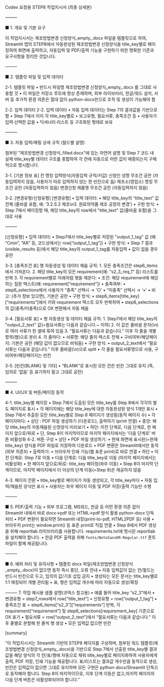 Codex 요청용 STEP8 작업지시서 (최종 상세본)

⸻

■ 1. 개요 및 기본 요구

이 작업지시서는 제조방법변경 신청양식_empty_.docx 파일을 템플릿으로 하여,
Streamlit 앱의 STEP8에서 자동완성된 제조방법변경 신청양식을
title_key별로 페이징하여 화면에 출력하고,
자동입력 및 PDF/출력 기능을 구현하기 위한 명확한 기준과 요구사항을 정리한 것입니다.

⸻

■ 2. 템플릿 파일 및 입력 데이터

2-1. 템플릿 파일
	•	반드시 파일명 제조방법변경 신청양식_empty_.docx 를 그대로 사용할 것
	•	이 파일은 저장소 루트에 항상 존재하며,
외부 라이브러리, 한글/워드 설치, 서버 등 추가적 환경 의존은 절대 없이
python-docx만으로 조작 및 생성이 가능해야 함

2-2. 입력 데이터
2-2. 입력 데이터
	•	자동 입력 데이터는 Step 7의 결과값을 기반으로 함
	•	Step 7에서 이미 각 title_key별로
	•	보고유형, 필요서류, 충족조건 등
	•	사용자가 입력·선택한 값을
	•	딕셔너리·리스트 등 구조화된 형태로 보유

⸻

■ 3. 자동 입력/매핑 상세 규칙 (필드별 설명)

첨부된 "제조방법변경 신청양식_filled.docx"에 있는 자연어 설명 및
Step 7 코드 내 실제 title_key별 데이터 구조를 종합하여
각 칸에 자동으로 어떤 값이 매핑되는지 구체적으로 명시합니다.

3-1. [기본 정보 표]
칸 명칭	입력방식(자동입력 규칙/키값)
신청인 성명	무조건 공란 (자동입력하지 않음, 사용자가 따로 입력하지 않는 한 빈칸으로 둠)
제조소(영업소) 명칭	무조건 공란 (자동입력하지 않음)
변경신청 제품명	무조건 공란 (자동입력하지 않음)

3-2. [변경유형/신청유형]
[변경유형]
	•	입력 데이터:
	•	해당 title_key의 “title_text” 값 전체
(줄바꿈 포함, 예: ‘3.2.S.2 제조\n3. 원료의약품 제조 공정의 변경’)
	•	구현 방식:
	•	Step 7에서 페이징할 때, 해당 title_key의 row에서
"title_text" 값(줄바꿈 포함)을 그대로 사용

⸻

[신청유형]
	•	입력 데이터:
	•	Step7에서 title_key별로 저장된
"output_1_tag" 값 (예: “Cmin”, “AR” 등, 코드상에서는 row[“output_1_tag”])
	•	구현 방식:
	•	Step 7 결과(visible_results 등)에서 해당 title_key의 output_1_tag를 자동입력
	•	값이 없을 경우 공란

3-3. [충족조건 표]
행 자동생성 및 데이터 채움 규칙:
	1.	모든 충족조건은 step6_items에서 가져온다.
	2.	해당 title_key의 모든 requirement(예: “s2_3_req_1” 등) 리스트를 반복
	3.	각 requirement별로 아래처럼 행을 채운다:
	•	조건: 해당 requirement에 해당하는 질문 텍스트(예: requirement[“requirement”])
	•	충족여부:
	•	step6_selections에서 사용자가 “충족” 선택시 → ‘○’
	•	“미충족” 선택시 → ‘×’
	•	비고: (추가 정보 있으면), 기본은 공란
	•	구현 방식:
	•	step6_items[title_key][“requirements”]에서 키와 requirement 텍스트 모두 반복하여
	•	step6_selections의 값(충족/미충족)으로 OX 변환해서 자동 채움

3-4. [필요서류 표]
	•	행 자동생성 및 데이터 채움 규칙:
	1.	Step7에서 해당 title_key의 "output_2_text" 값(=필요서류는 다음과 같습니다.~ 이하)
	2.	이 값은 줄바꿈 문자(\n)로 여러 서류가 한 셀에 묶여 있음
	3.	“필요서류는 다음과 같습니다.” 이후 각 줄을 개별 항목(행)으로 분리
	4.	각 줄마다:
	•	서류명: 해당 줄의 텍스트 전체
	•	구비여부/해당페이지: 기본은 공란 (해당 값이 없으므로 비워둠)
	•	구현 방식:
	•	output_2_text에서 “필요서류는 다음과 같습니다.” 이후 줄바꿈(\n)으로 split
	•	각 줄을 필요서류명으로 사용, 구비여부/해당페이지는 빈칸

3-5. [빈칸(BLANK) 및 기타]
	•	“BLANK”로 표시된 모든 칸은 빈칸 그대로 유지
(즉, 임의로 ‘없음’ 등 표기하지 말고 그대로 공란)

⸻

■ 4. UI/UX 및 버튼/페이징 동작

4-1. title_key별 페이징
	•	Step 7에서 도출된 모든 title_key를
Step 8에서 각각의 별도 페이지로 표시
	•	각 페이지에는 해당 title_key에 대한 자동완성된 양식 1개만 표시
•	Step 7에서 추출된 모든 title_key별로 Step 8 페이지가 생성됨(동적 페이지 수)
	•	각 페이지마다:
	•	상단 : PDF 파일 생성하기 (다운로드), 출력하기 (print 연결)
	•	중앙: 해당 title_key의 자동채움된 신청양식 미리보기
	•	하단: 이전 단계로, 다음 단계로, 한 페이지 앞으로/뒤로
	•	단, Step 8이 마지막이므로 마지막 페이지에서는 ‘다음 단계로’ 버튼 비활성화
4-2. 버튼 구성
	•	상단
	•	PDF 파일 생성하기:
	•	현재 화면에 표시된(=현재 title_key) 양식을 PDF 파일로 저장하여 다운로드
	•	PDF 변환은 Streamlit에서만 동작(외부 의존X)
	•	출력하기:
	•	브라우저 인쇄 기능(웹 표준 print)로 바로 연결
	•	하단
	•	이전 단계로: Step 7로 이동
	•	다음 단계로: 다음 title_key로 이동 (마지막 페이지에서는 비활성화)
	•	한 페이지 앞으로/뒤로: title_key 페이징(좌우 이동)
	•	Step 8이 마지막 단계이므로, 마지막 페이지에서 더 이상의 단계 이동(=Step 9)은 제공하지 않음

4-3. 페이지 전환
	•	title_key별로 페이지가 자동 생성되고, 각 title_key마다
	•	자동 입력/채움된 양식만 표시
	•	사용자는 좌우 페이지 이동 및 PDF 저장/출력 기능만 수행

⸻

■ 5. PDF/출력 기능
	•	외부 프로그램, MS워드, 한글 등 어떤 환경 의존 없이 Streamlit 내에서 바로 docx→pdf 또는 
HTML→pdf 방식 활용 python-docx 단독 처리
	•	PDF 변환이 필요하면 Streamlit 내장(print-to-pdf, HTML2PDF 등) 사용
	•	브라우저 print는 window.print() 등 표준 print로 직접 연결
	•	Step 8에서 PDF 생성을 위해 reportlab 라이브러리를 사용합니다. requirements.txt에 명시된 reportlab을 설치해야 합니다.
        •       한글 PDF 출력을 위해 `fonts/NotoSansKR-Regular.ttf` 폰트 파일이 함께 제공됩니다.

⸻

■ 6. 예외 처리 및 유의사항
	•	템플릿 docx 파일(제조방법변경 신청양식_empty_.docx)이 없으면 동작 즉시 중단, 오류 안내
	•	자동 입력값이 없는 칸/필드는 반드시 빈칸으로 두고, 임의의 값/기호 삽입 금지
	•	생성되는 모든 문서는 title_key별로 1:1 매칭되어 개별 관리됨
	•	표, 행은 입력값 개수에 따라 자동으로 생성/확장

⸻
7. 작업 예시용 샘플 설명(코덱스 참고용)
	•	예를 들어 title_key “s2_3”에서
	•	변경유형 = step7_rows에서 row[“title_text”]
	•	신청유형 = row[“output_1_tag”]
	•	충족조건 표 = step6_items[“s2_3”][“requirements”] 반복,
각 requirement[“requirement”] 및 step6_selections[requirement_key] 기준으로 OX 표기
	•	필요서류 = row[“output_2_text”]에서 “필요서류는 다음과 같습니다.” 이후 줄별로 분할해 한 줄씩 행 생성
	•	모든 입력값 없으면 빈칸


[summary]

“이 작업지시서는 Streamlit 기반의 STEP8 페이지를 구성하며,
첨부된 워드 템플릿(제조방법변경 신청양식_empty_.docx)을 기반으로
Step 7에서 산출된 title_key별 결과값을 해당 양식의 각 칸/표/행에 자동으로 채워
title_key별로 페이지화하여 사용자에게 출력, PDF 저장, 인쇄 기능을 제공합니다.
표/리스트는 결과값 개수만큼 동적으로 생성, 빈칸은 입력값이 없으면 그대로 유지하며
모든 구현은 python-docx/Streamlit 단독으로 동작해야 합니다.
Step 8이 마지막이므로, 이후 단계 이동은 없고,마지막 페이지의 다음 단계 버튼은 비활성화되어야 합니다.”
